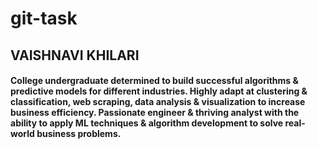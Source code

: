 # git-task

## VAISHNAVI KHILARI

#### College undergraduate determined to build successful algorithms & predictive models for different industries. Highly adapt at clustering & classification, web scraping, data analysis & visualization to increase business efficiency. Passionate engineer & thriving analyst with the ability to apply ML techniques & algorithm development to solve real-world business problems. 
